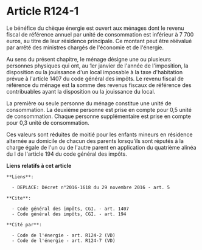 # Article R124-1

Le bénéfice du chèque énergie est ouvert aux ménages dont le revenu fiscal de référence annuel par unité de consommation est
inférieur à 7 700 euros, au titre de leur résidence principale. Ce montant peut être réévalué par arrêté des ministres
chargés de l'économie et de l'énergie.

Au sens du présent chapitre, le ménage désigne une ou plusieurs personnes physiques qui ont, au 1er janvier de l'année de
l'imposition, la disposition ou la jouissance d'un local imposable à la taxe d'habitation prévue à l'article 1407 du code
général des impôts. Le revenu fiscal de référence du ménage est la somme des revenus fiscaux de référence des contribuables
ayant la disposition ou la jouissance du local.

La première ou seule personne du ménage constitue une unité de consommation. La deuxième personne est prise en compte pour
0,5 unité de consommation. Chaque personne supplémentaire est prise en compte pour 0,3 unité de consommation.

Ces valeurs sont réduites de moitié pour les enfants mineurs en résidence alternée au domicile de chacun des parents
lorsqu'ils sont réputés à la charge égale de l'un ou de l'autre parent en application du quatrième alinéa du I de l'article
194 du code général des impôts.

**Liens relatifs à cet article**

	**Liens**:

	  - DEPLACE: Décret n°2016-1618 du 29 novembre 2016 - art. 5

	**Cite**:

	  - Code général des impôts, CGI. - art. 1407
	  - Code général des impôts, CGI. - art. 194

	**Cité par**:

	  - Code de l'énergie - art. R124-2 (VD)
	  - Code de l'énergie - art. R124-7 (VD)
